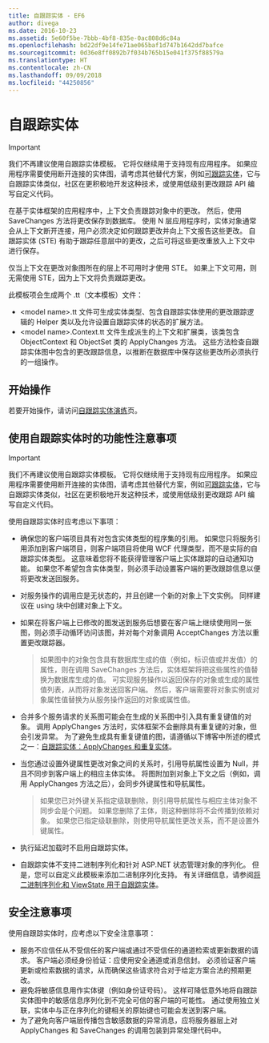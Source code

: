 ```yaml
---
title: 自跟踪实体 - EF6
author: divega
ms.date: 2016-10-23
ms.assetid: 5e60f5be-7bbb-4bf8-835e-0ac808d6c84a
ms.openlocfilehash: bd22df9e14fe71ae065baf1d747b1642dd7bafce
ms.sourcegitcommit: 0d36e8ff0892b7f034b765b15e041f375f88579a
ms.translationtype: HT
ms.contentlocale: zh-CN
ms.lasthandoff: 09/09/2018
ms.locfileid: "44250856"
---
```

# <a name="self-tracking-entities"></a>自跟踪实体

> [!IMPORTANT]
> 我们不再建议使用自跟踪实体模板。 它将仅继续用于支持现有应用程序。 如果应用程序需要使用断开连接的实体图，请考虑其他替代方案，例如[可跟踪实体](http://trackableentities.github.io/)，它与自跟踪实体类似，社区在更积极地开发这种技术，或使用低级别更改跟踪 API 编写自定义代码。

在基于实体框架的应用程序中，上下文负责跟踪对象中的更改。 然后，使用 SaveChanges 方法将更改保存到数据库。 使用 N 层应用程序时，实体对象通常会从上下文断开连接，用户必须决定如何跟踪更改并向上下文报告这些更改。 自跟踪实体 (STE) 有助于跟踪任意层中的更改，之后可将这些更改重放入上下文中进行保存。  

仅当上下文在更改对象图所在的层上不可用时才使用 STE。 如果上下文可用，则无需使用 STE，因为上下文将负责跟踪更改。  

此模板项会生成两个 .tt（文本模板）文件：  

- \<model name\>.tt 文件可生成实体类型、包含自跟踪实体使用的更改跟踪逻辑的 Helper 类以及允许设置自跟踪实体的状态的扩展方法。  
- \<model name\>.Context.tt 文件生成派生的上下文和扩展类，该类包含 ObjectContext 和 ObjectSet 类的 ApplyChanges 方法。 这些方法检查自跟踪实体图中包含的更改跟踪信息，以推断在数据库中保存这些更改所必须执行的一组操作。  

## <a name="get-started"></a>开始操作  

若要开始操作，请访问[自跟踪实体演练](walkthrough.md)页。  

## <a name="functional-considerations-when-working-with-self-tracking-entities"></a>使用自跟踪实体时的功能性注意事项  
> [!IMPORTANT]
> 我们不再建议使用自跟踪实体模板。 它将仅继续用于支持现有应用程序。 如果应用程序需要使用断开连接的实体图，请考虑其他替代方案，例如[可跟踪实体](http://trackableentities.github.io/)，它与自跟踪实体类似，社区在更积极地开发这种技术，或使用低级别更改跟踪 API 编写自定义代码。

使用自跟踪实体时应考虑以下事项：  

- 确保您的客户端项目具有对包含实体类型的程序集的引用。 如果您只将服务引用添加到客户端项目，则客户端项目将使用 WCF 代理类型，而不是实际的自跟踪实体类型。 这意味着您将不能获得管理客户端上实体跟踪的自动通知功能。 如果您不希望包含实体类型，则必须手动设置客户端的更改跟踪信息以便将更改发送回服务。  
- 对服务操作的调用应是无状态的，并且创建一个新的对象上下文实例。 同样建议在 using 块中创建对象上下文。  
- 如果在将客户端上已修改的图发送到服务后想要在客户端上继续使用同一张图，则必须手动循环访问该图，并对每个对象调用 AcceptChanges 方法以重置更改跟踪器。  

    > 如果图中的对象包含具有数据库生成的值（例如，标识值或并发值）的属性，则在调用 SaveChanges 方法后，实体框架将把这些属性的值替换为数据库生成的值。 可实现服务操作以返回保存的对象或生成的属性值列表，从而将对象发送回客户端。 然后，客户端需要将对象实例或对象属性值替换为从服务操作返回的对象或属性值。  
- 合并多个服务请求的关系图可能会在生成的关系图中引入具有重复键值的对象。 调用 ApplyChanges 方法时，实体框架不会删除具有重复键的对象，但会引发异常。 为了避免生成具有重复键值的图，请遵循以下博客中所述的模式之一：[自跟踪实体：ApplyChanges 和重复实体](http://go.microsoft.com/fwlink/?LinkID=205119&clcid=0x409)。  
- 当您通过设置外键属性更改对象之间的关系时，引用导航属性设置为 Null，并且不同步到客户端上的相应主体实体。 将图附加到对象上下文之后（例如，调用 ApplyChanges 方法之后），会同步外键属性和导航属性。  

    > 如果您已对外键关系指定级联删除，则引用导航属性与相应主体对象不同步会是个问题。 如果您删除了主体，则这种删除将不会传播到依赖对象。 如果您已指定级联删除，则使用导航属性更改关系，而不是设置外键属性。  
- 执行延迟加载时不启用自跟踪实体。  
- 自跟踪实体不支持二进制序列化和针对 ASP.NET 状态管理对象的序列化。 但是，您可以自定义此模板来添加二进制序列化支持。 有关详细信息，请参阅[将二进制序列化和 ViewState 用于自跟踪实体](http://go.microsoft.com/fwlink/?LinkId=199208)。  

## <a name="security-considerations"></a>安全注意事项  

使用自跟踪实体时，应考虑以下安全注意事项：  

- 服务不应信任从不受信任的客户端或通过不受信任的通道检索或更新数据的请求。 客户端必须经身份验证：应使用安全通道或消息信封。 必须验证客户端更新或检索数据的请求，从而确保这些请求符合对于给定方案合法的预期更改。  
- 避免将敏感信息用作实体键（例如身份证号码）。 这样可降低意外地将自跟踪实体图中的敏感信息序列化到不完全可信的客户端的可能性。 通过使用独立关联，实体中与正在序列化的键相关的原始键也可能会发送到客户端。  
- 为了避免向客户端层传播包含敏感数据的异常消息，应将服务器层上对 ApplyChanges 和 SaveChanges 的调用包装到异常处理代码中。  
